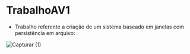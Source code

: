 # TrabalhoAV1

- Trabalho referente a criação de um sistema baseado em janelas com persistência em arquivo:
  
![Capturar (1)](https://github.com/JonasRF/TrabalhoAV1/assets/77034798/4dfd3460-85cc-4aee-858a-3a387d5dff97)
